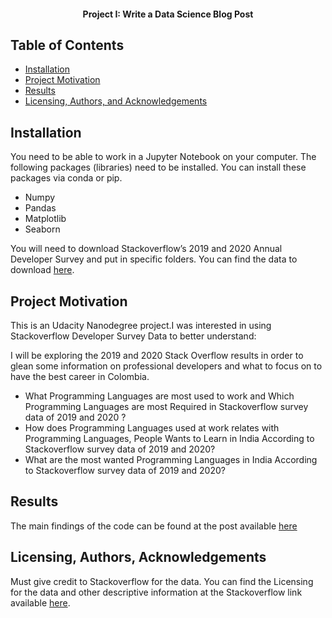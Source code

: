 
<h4 align="center">Project I: Write a Data Science Blog Post</h4>

## Table of Contents
- [Installation](#installation)
- [Project Motivation](#motivation)
- [Results](#results)
- [Licensing, Authors, and Acknowledgements](#licensing)

## Installation <a name="installation"></a>
You need to be able to work in a Jupyter Notebook on your computer. The following packages (libraries) need to be installed. You can install these packages via conda or pip.

- Numpy
- Pandas
- Matplotlib
- Seaborn


You will need to download Stackoverflow’s 2019 and 2020 Annual Developer Survey and put in specific folders. You can find the data to download [here](https://insights.stackoverflow.com/survey). 

## Project Motivation <a name="motivation"></a>

This is an Udacity Nanodegree project.I was interested in using Stackoverflow Developer Survey Data to better understand: </br>

I will be exploring the 2019 and 2020 Stack Overflow results in order to glean some information on professional developers and what to focus on to have the best career in Colombia.

- What Programming Languages are most used to work and Which Programming Languages are most Required in Stackoverflow survey data of 2019 and 2020 ?
- How does Programming Languages used at work relates with Programming Languages, People Wants to Learn in India According to Stackoverflow survey data of 2019 and 2020?
- What are the most wanted Programming Languages in India According to Stackoverflow survey data of 2019 and 2020?

## Results <a name="results"></a>
The main findings of the code can be found at the post available [here](https://medium.com/@capenara/stackoverflow-survey-in-colombia-ebe7d3ac210d)

## Licensing, Authors, Acknowledgements<a name="licensing"></a>
Must give credit to Stackoverflow for the data. You can find the Licensing for the data and other descriptive information at the Stackoverflow link available [here](https://insights.stackoverflow.com/survey).
